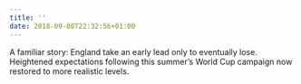 ```yaml
---
title: ''
date: 2018-09-08T22:32:56+01:00
---
```

A familiar story: England take an early lead only to eventually lose. Heightened expectations following this summer’s World Cup campaign now restored to more realistic levels.
